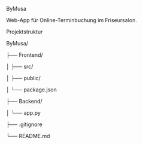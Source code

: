 ByMusa

Web-App für Online-Terminbuchung im Friseursalon.

Projektstruktur

ByMusa/

├── Frontend/

│   ├── src/

│   ├── public/

│   └── package.json

├── Backend/

│   └── app.py

├── .gitignore

└── README.md
